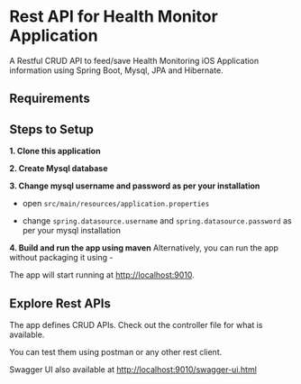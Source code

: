# Rest API for Health Monitor Application 

A Restful CRUD API to feed/save Health Monitoring iOS Application information using Spring Boot, Mysql, JPA and Hibernate.

## Requirements


## Steps to Setup

**1. Clone this application**

**2. Create Mysql database**

**3. Change mysql username and password as per your installation**

+ open `src/main/resources/application.properties`

+ change `spring.datasource.username` and `spring.datasource.password` as per your mysql installation

**4. Build and run the app using maven**
Alternatively, you can run the app without packaging it using -

The app will start running at <http://localhost:9010>.

## Explore Rest APIs
The app defines CRUD APIs. Check out the controller file for what is available.

You can test them using postman or any other rest client.

Swagger UI also available at <http://localhost:9010/swagger-ui.html>

